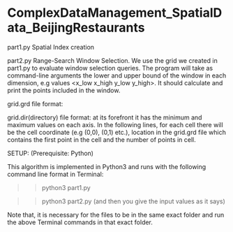 # ComplexDataManagement_SpatialData_BeijingRestaurants
part1.py Spatial Index creation

part2.py Range-Search Window Selection. We use the grid we created in part1.py to evaluate window selection queries. The program will take as command-line arguments the lower and upper bound of the window in each dimension,
e.g values <x_low x_high y_low y_high>. It should calculate and print the points included in the window.

grid.grd file format: <identifier x-coordinate y-coordinate>

grid.dir(directory) file format: at its forefront it has the minimum and maximum values on each axis.
In the following lines, for each cell there will be the cell coordinate (e.g (0,0), (0,1) etc.), location in the grid.grd file which contains the first point in the cell and the number of points in cell.

SETUP: (Prerequisite: Python)

This algorithm is implemented in Python3 and runs with the following command line format in Terminal:
>> python3 part1.py 

>> python3 part2.py (and then you give the input values as it says)

Note that, it is necessary for the files to be in the same exact folder and run the above Terminal
commands in that exact folder.
